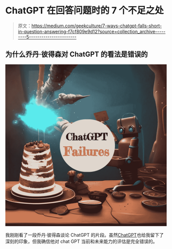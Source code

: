 # ChatGPT 在回答问题时的 7 个不足之处

> 原文：<https://medium.com/geekculture/7-ways-chatgpt-falls-short-in-question-answering-f7cf809e9d12?source=collection_archive---------5----------------------->

## 为什么乔丹·彼得森对 ChatGPT 的看法是错误的

![](img/c0154285dbda6f28ed0e2f04d3fe22f7.png)

我刚刚看了一段乔丹·彼得森谈论 ChatGPT 的片段。虽然[ChatGPT](/geekculture/chatgpt-the-new-ai-tool-everybody-is-talking-about-3ccd209709e1)也给我留下了深刻的印象，但我确信他对 chat GPT 当前和未来能力的评估是完全错误的。
